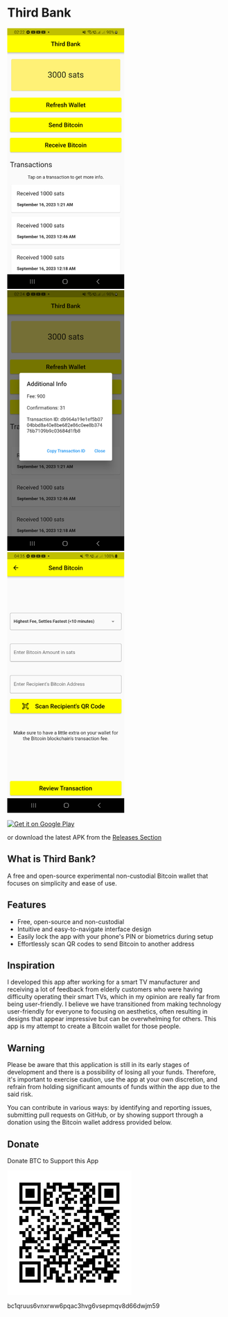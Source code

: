 # Third Bank

<img src="screenshots/screenshot1.png" alt="Screenshot 1" width="270" height="602"><img src="screenshots/screenshot2.png" alt="Screenshot 2" width="270" height="602"><img src="screenshots/screenshot3.png" alt="Screenshot 3" width="270" height="602">

[<img src="https://play.google.com/intl/en_us/badges/static/images/badges/en_badge_web_generic.png"
     alt="Get it on Google Play"
     height="93">](https://play.google.com/store/apps/details?id=io.github.aldrinzigmundv.thirdbank)

or download the latest APK from the [Releases Section](https://github.com/aldrinzigmundv/thirdbank/releases/latest)

## What is Third Bank?

A free and open-source experimental non-custodial Bitcoin wallet that focuses on simplicity and ease of use.

## Features
* Free, open-source and non-custodial
* Intuitive and easy-to-navigate interface design
* Easily lock the app with your phone's PIN or biometrics during setup
* Effortlessly scan QR codes to send Bitcoin to another address

## Inspiration

I developed this app after working for a smart TV manufacturer and receiving a lot of feedback from elderly customers who were having difficulty operating their smart TVs, which in my opinion are really far from being user-friendly. I believe we have transitioned from making technology user-friendly for everyone to focusing on aesthetics, often resulting in designs that appear impressive but can be overwhelming for others. This app is my attempt to create a Bitcoin wallet for those people.

## Warning

Please be aware that this application is still in its early stages of development and there is a possibility of losing all your funds. Therefore, it's important to exercise caution, use the app at your own discretion, and refrain from holding significant amounts of funds within the app due to the said risk.

You can contribute in various ways: by identifying and reporting issues, submitting pull requests on GitHub, or by showing support through a donation using the Bitcoin wallet address provided below.

## Donate

Donate BTC to Support this App

![Alt text](assets/images/BTC.png?raw=true "BTC Wallet QR Code")

bc1qruus6vnxrww6pqac3hvg6vsepmqv8d66dwjm59